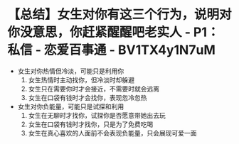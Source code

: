 # 【总结】女生对你有这三个行为，说明对你没意思，你赶紧醒醒吧老实人 - P1：私信 - 恋爱百事通 - BV1TX4y1N7uM

-   女生对你热情但冷淡，可能只是利用你
    1.  女生热情时主动找你，但冷淡时却躲避
    2.  女生只在需要你时才会接近，不需要时就会远离
    3.  女生在口袋有钱时才会找你，表现忽冷忽热
-   女生对你负能量，可能只是试探和利用
    1.  女生在无聊时才找你，试探你是否愿意带她出去玩
    2.  女生在口袋有钱时才找你，只是为了免费吃喝
    3.  女生在真心喜欢的人面前不会表现负能量，只会展现可爱一面